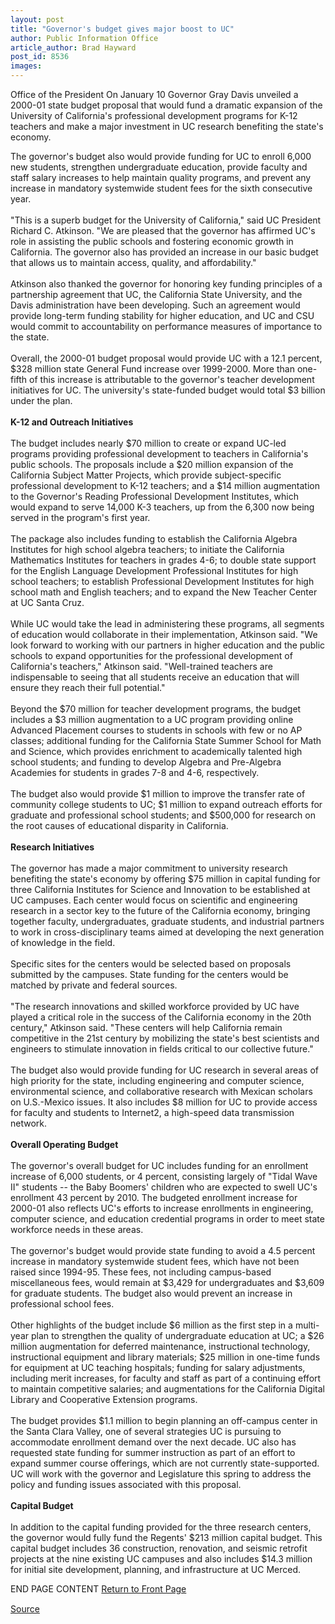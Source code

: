 ```yaml
---
layout: post
title: "Governor's budget gives major boost to UC"
author: Public Information Office
article_author: Brad Hayward
post_id: 8536
images:
---
```


<p>
  Office of the President On January 10 Governor Gray Davis unveiled a 2000-01 state budget proposal that would fund a dramatic expansion of the University of California's professional development programs for K-12 teachers and make a major investment in UC research benefiting the state's economy.
</p>The governor's budget also would provide funding for UC to enroll 6,000 new students, strengthen undergraduate education, provide faculty and staff salary increases to help maintain quality programs, and prevent any increase in mandatory systemwide student fees for the sixth consecutive year.<br>
<br>
"This is a superb budget for the University of California," said UC President Richard C. Atkinson. "We are pleased that the governor has affirmed UC's role in assisting the public schools and fostering economic growth in California. The governor also has provided an increase in our basic budget that allows us to maintain access, quality, and affordability."<br>
<br>
Atkinson also thanked the governor for honoring key funding principles of a partnership agreement that UC, the California State University, and the Davis administration have been developing. Such an agreement would provide long-term funding stability for higher education, and UC and CSU would commit to accountability on performance measures of importance to the state.<br>
<br>
Overall, the 2000-01 budget proposal would provide UC with a 12.1 percent, $328 million state General Fund increase over 1999-2000. More than one-fifth of this increase is attributable to the governor's teacher development initiatives for UC. The university's state-funded budget would total $3 billion under the plan.<br>
<br>
<b>K-12 and Outreach Initiatives</b><br>
<br>
The budget includes nearly $70 million to create or expand UC-led programs providing professional development to teachers in California's public schools. The proposals include a $20 million expansion of the California Subject Matter Projects, which provide subject-specific professional development to K-12 teachers; and a $14 million augmentation to the Governor's Reading Professional Development Institutes, which would expand to serve 14,000 K-3 teachers, up from the 6,300 now being served in the program's first year.<br>
<br>
The package also includes funding to establish the California Algebra Institutes for high school algebra teachers; to initiate the California Mathematics Institutes for teachers in grades 4-6; to double state support for the English Language Development Professional Institutes for high school teachers; to establish Professional Development Institutes for high school math and English teachers; and to expand the New Teacher Center at UC Santa Cruz.<br>
<br>
While UC would take the lead in administering these programs, all segments of education would collaborate in their implementation, Atkinson said. "We look forward to working with our partners in higher education and the public schools to expand opportunities for the professional development of California's teachers," Atkinson said. "Well-trained teachers are indispensable to seeing that all students receive an education that will ensure they reach their full potential."<br>
<br>
Beyond the $70 million for teacher development programs, the budget includes a $3 million augmentation to a UC program providing online Advanced Placement courses to students in schools with few or no AP classes; additional funding for the California State Summer School for Math and Science, which provides enrichment to academically talented high school students; and funding to develop Algebra and Pre-Algebra Academies for students in grades 7-8 and 4-6, respectively.<br>
<br>
The budget also would provide $1 million to improve the transfer rate of community college students to UC; $1 million to expand outreach efforts for graduate and professional school students; and $500,000 for research on the root causes of educational disparity in California.<br>
<br>
<b>Research Initiatives</b><br>
<br>
The governor has made a major commitment to university research benefiting the state's economy by offering $75 million in capital funding for three California Institutes for Science and Innovation to be established at UC campuses. Each center would focus on scientific and engineering research in a sector key to the future of the California economy, bringing together faculty, undergraduates, graduate students, and industrial partners to work in cross-disciplinary teams aimed at developing the next generation of knowledge in the field.<br>
<br>
Specific sites for the centers would be selected based on proposals submitted by the campuses. State funding for the centers would be matched by private and federal sources.<br>
<br>
"The research innovations and skilled workforce provided by UC have played a critical role in the success of the California economy in the 20th century," Atkinson said. "These centers will help California remain competitive in the 21st century by mobilizing the state's best scientists and engineers to stimulate innovation in fields critical to our collective future."<br>
<br>
The budget also would provide funding for UC research in several areas of high priority for the state, including engineering and computer science, environmental science, and collaborative research with Mexican scholars on U.S.-Mexico issues. It also includes $8 million for UC to provide access for faculty and students to Internet2, a high-speed data transmission network.<br>
<br>
<b>Overall Operating Budget</b><br>
<br>
The governor's overall budget for UC includes funding for an enrollment increase of 6,000 students, or 4 percent, consisting largely of "Tidal Wave II" students -- the Baby Boomers' children who are expected to swell UC's enrollment 43 percent by 2010. The budgeted enrollment increase for 2000-01 also reflects UC's efforts to increase enrollments in engineering, computer science, and education credential programs in order to meet state workforce needs in these areas.<br>
<br>
The governor's budget would provide state funding to avoid a 4.5 percent increase in mandatory systemwide student fees, which have not been raised since 1994-95. These fees, not including campus-based miscellaneous fees, would remain at $3,429 for undergraduates and $3,609 for graduate students. The budget also would prevent an increase in professional school fees.<br>
<br>
Other highlights of the budget include $6 million as the first step in a multi-year plan to strengthen the quality of undergraduate education at UC; a $26 million augmentation for deferred maintenance, instructional technology, instructional equipment and library materials; $25 million in one-time funds for equipment at UC teaching hospitals; funding for salary adjustments, including merit increases, for faculty and staff as part of a continuing effort to maintain competitive salaries; and augmentations for the California Digital Library and Cooperative Extension programs.<br>
<br>
The budget provides $1.1 million to begin planning an off-campus center in the Santa Clara Valley, one of several strategies UC is pursuing to accommodate enrollment demand over the next decade. UC also has requested state funding for summer instruction as part of an effort to expand summer course offerings, which are not currently state-supported. UC will work with the governor and Legislature this spring to address the policy and funding issues associated with this proposal.<br>
<br>
<b>Capital Budget</b><br>
<br>
In addition to the capital funding provided for the three research centers, the governor would fully fund the Regents' $213 million capital budget. This capital budget includes 36 construction, renovation, and seismic retrofit projects at the nine existing UC campuses and also includes $14.3 million for initial site development, planning, and infrastructure at UC Merced.
<p>
  END PAGE CONTENT <a href="../../index.html">Return to Front Page</a> <img align="bottom" alt=" " border="0" height="1" src="../../images/trans.gif" width="385">
</p>
<p><a href="http://www1.ucsc.edu/currents/99-00/01-17/budgetuc.html" title="Permalink to budgetuc">Source</a></p>
